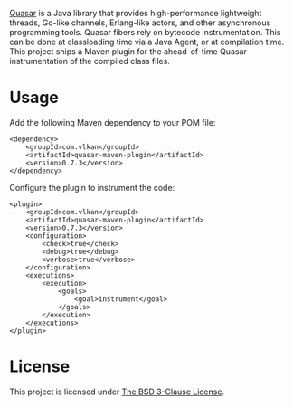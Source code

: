 [Quasar](http://docs.paralleluniverse.co/quasar/) is a Java library that
provides high-performance lightweight threads, Go-like channels, Erlang-like
actors, and other asynchronous programming tools. Quasar fibers rely on bytecode
instrumentation. This can be done at classloading time via a Java Agent, or at
compilation time. This project ships a Maven plugin for the ahead-of-time Quasar
instrumentation of the compiled class files.

Usage
=====

Add the following Maven dependency to your POM file:

    <dependency>
        <groupId>com.vlkan</groupId>
        <artifactId>quasar-maven-plugin</artifactId>
        <version>0.7.3</version>
    </dependency>

Configure the plugin to instrument the code:

    <plugin>
        <groupId>com.vlkan</groupId>
        <artifactId>quasar-maven-plugin</artifactId>
        <version>0.7.3</version>
        <configuration>
            <check>true</check>
            <debug>true</debug>
            <verbose>true</verbose>
        </configuration>
        <executions>
            <execution>
                <goals>
                    <goal>instrument</goal>
                </goals>
            </execution>
        </executions>
    </plugin>

License
=======

This project is licensed under
[The BSD 3-Clause License](http://opensource.org/licenses/BSD-3-Clause).
